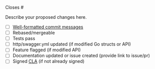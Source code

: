 Closes #

Describe your proposed changes here.

<!-- Please DO NOT update the CHANGELOG, as this is now handled by automation. -->
<!-- Checkboxes below this note can be erased if not applicable to your Pull Request. -->

- [ ] [Well-formatted commit messages](https://www.conventionalcommits.org/en/v1.0.0/)
- [ ] Rebased/mergeable
- [ ] Tests pass
- [ ] http/swagger.yml updated (if modified Go structs or API)
- [ ] Feature flagged (if modified API)
- [ ] Documentation updated or issue created (provide link to issue/pr)
- [ ] Signed [CLA](https://influxdata.com/community/cla/) (if not already signed)
